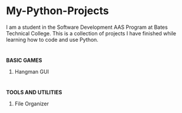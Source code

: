# My-Python-Projects
I am a student in the Software Development AAS Program at Bates Technical College. 
This is a collection of projects I have finished while learning how to code and use Python.
#

**BASIC GAMES**
1. Hangman GUI

#

**TOOLS AND UTILITIES**
1. File Organizer
